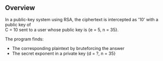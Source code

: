 <!-- Overview -->
## Overview

In a public-key system using RSA, the ciphertext is intercepted as '10' with a public key of       
C = 10 sent to a user whose public key is {e = 5, n = 35}. 

The program finds: 
- The corresponding plaintext by bruteforcing the answer
- The secret exponent in a private key {d = ?, n = 35}
